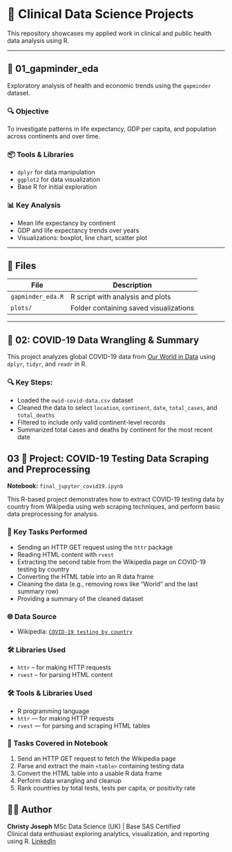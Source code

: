 # 🧪 Clinical Data Science Projects

This repository showcases my applied work in clinical and public health data analysis using R.

---

## 📁 01_gapminder_eda

Exploratory analysis of health and economic trends using the `gapminder` dataset.

### 🔍 Objective
To investigate patterns in life expectancy, GDP per capita, and population across continents and over time.

### 📦 Tools & Libraries
- `dplyr` for data manipulation
- `ggplot2` for data visualization
- Base R for initial exploration

### 📊 Key Analysis
- Mean life expectancy by continent
- GDP and life expectancy trends over years
- Visualizations: boxplot, line chart, scatter plot

---

## 📂 Files

| File               | Description                        |
|--------------------|------------------------------------|
| `gapminder_eda.R`  | R script with analysis and plots   |
| `plots/`           | Folder containing saved visualizations |

---

## 🧪 02: COVID-19 Data Wrangling & Summary

This project analyzes global COVID-19 data from [Our World in Data](https://ourworldindata.org/coronavirus) using `dplyr`, `tidyr`, and `readr` in R.

### 🔍 Key Steps:
- Loaded the `owid-covid-data.csv` dataset
- Cleaned the data to select `location`, `continent`, `date`, `total_cases`, and `total_deaths`
- Filtered to include only valid continent-level records
- Summarized total cases and deaths by continent for the most recent date


##  03 📄 Project: COVID-19 Testing Data Scraping and Preprocessing

**Notebook:** `final_jupyter_covid19.ipynb`

This R-based project demonstrates how to extract COVID-19 testing data by country from Wikipedia using web scraping techniques, and perform basic data preprocessing for analysis.

### 📌 Key Tasks Performed

- Sending an HTTP GET request using the `httr` package
- Reading HTML content with `rvest`
- Extracting the second table from the Wikipedia page on COVID-19 testing by country
- Converting the HTML table into an R data frame
- Cleaning the data (e.g., removing rows like “World” and the last summary row)
- Providing a summary of the cleaned dataset

### 🌐 Data Source

- Wikipedia: [`COVID-19 testing by country`](https://en.wikipedia.org/w/index.php?title=Template:COVID-19_testing_by_country)

### 🛠️ Libraries Used

- `httr` – for making HTTP requests
- `rvest` – for parsing HTML content


### 🛠️ Tools & Libraries Used

- R programming language
- `httr` — for making HTTP requests
- `rvest` — for parsing and scraping HTML tables


### 🧪 Tasks Covered in Notebook

1. Send an HTTP GET request to fetch the Wikipedia page
2. Parse and extract the main `<table>` containing testing data
3. Convert the HTML table into a usable R data frame
4. Perform data wrangling and cleanup
5. Rank countries by total tests, tests per capita, or positivity rate



## 👨‍💻 Author
**Christy Joseph** 
MSc Data Science (UK) | Base SAS Certified  
Clinical data enthusiast exploring analytics, visualization, and reporting using R.
[LinkedIn](https://www.linkedin.com/in/christy-joseph-b6b0051ba/)
